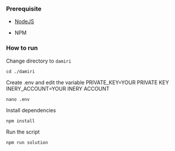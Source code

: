 ### Prerequisite

- [NodeJS](https://nodejs.org/en/)

- NPM



### How to run

Change directory to ```damiri```

```shell
cd ./damiri
```

Create .env and edit the variable
PRIVATE_KEY=YOUR PRIVATE KEY
INERY_ACCOUNT=YOUR INERY ACCOUNT

```shell
nano .env
```

Install dependencies

```shell
npm install
```

Run the script

```
npm run solution
```
